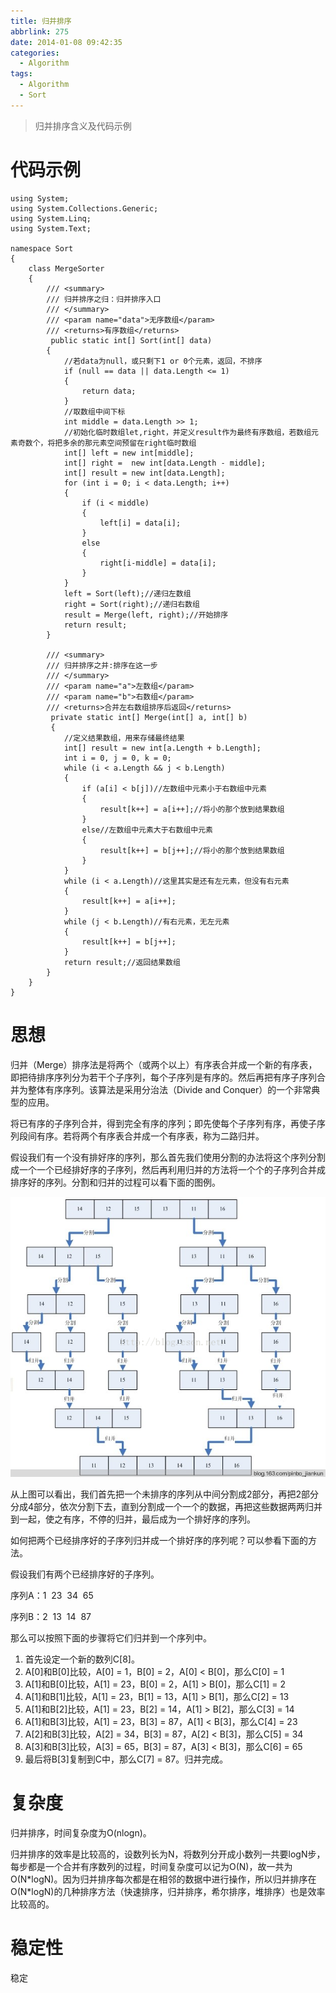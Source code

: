 ```yaml
---
title: 归并排序
abbrlink: 275
date: 2014-01-08 09:42:35
categories:
  - Algorithm
tags:
  - Algorithm
  - Sort
---
```


> 归并排序含义及代码示例

<!-- more -->

# 代码示例

```
using System;
using System.Collections.Generic;
using System.Linq;
using System.Text;

namespace Sort
{
    class MergeSorter
    {
        /// <summary>
        /// 归并排序之归：归并排序入口 
        /// </summary>
        /// <param name="data">无序数组</param>
        /// <returns>有序数组</returns>
         public static int[] Sort(int[] data)
        {
            //若data为null，或只剩下1 or 0个元素，返回，不排序
            if (null == data || data.Length <= 1)
            {
                return data;
            }
            //取数组中间下标
            int middle = data.Length >> 1;
            //初始化临时数组let,right，并定义result作为最终有序数组，若数组元素奇数个，将把多余的那元素空间预留在right临时数组
            int[] left = new int[middle];
            int[] right =  new int[data.Length - middle];
            int[] result = new int[data.Length];
            for (int i = 0; i < data.Length; i++)
            {
                if (i < middle)
                {
                    left[i] = data[i];
                }
                else
                {
                    right[i-middle] = data[i];
                }
            }
            left = Sort(left);//递归左数组
            right = Sort(right);//递归右数组
            result = Merge(left, right);//开始排序
            return result;
        }

        /// <summary>
        /// 归并排序之并:排序在这一步
        /// </summary>
        /// <param name="a">左数组</param>
        /// <param name="b">右数组</param>
        /// <returns>合并左右数组排序后返回</returns>
         private static int[] Merge(int[] a, int[] b)
         {
            //定义结果数组，用来存储最终结果
            int[] result = new int[a.Length + b.Length];
            int i = 0, j = 0, k = 0;
            while (i < a.Length && j < b.Length)
            {
                if (a[i] < b[j])//左数组中元素小于右数组中元素
                {
                    result[k++] = a[i++];//将小的那个放到结果数组
                }
                else//左数组中元素大于右数组中元素
                {
                    result[k++] = b[j++];//将小的那个放到结果数组
                }
            }
            while (i < a.Length)//这里其实是还有左元素，但没有右元素 
            {
                result[k++] = a[i++];
            }
            while (j < b.Length)//有右元素，无左元素
            {
                result[k++] = b[j++];
            }
            return result;//返回结果数组
        }
    }
}
```

# 思想
归并（Merge）排序法是将两个（或两个以上）有序表合并成一个新的有序表，即把待排序序列分为若干个子序列，每个子序列是有序的。然后再把有序子序列合并为整体有序序列。该算法是采用分治法（Divide and Conquer）的一个非常典型的应用。

将已有序的子序列合并，得到完全有序的序列；即先使每个子序列有序，再使子序列段间有序。若将两个有序表合并成一个有序表，称为二路归并。

假设我们有一个没有排好序的序列，那么首先我们使用分割的办法将这个序列分割成一个一个已经排好序的子序列，然后再利用归并的方法将一个个的子序列合并成排序好的序列。分割和归并的过程可以看下面的图例。

![](/images/merge-sort/merge-sort.png)

从上图可以看出，我们首先把一个未排序的序列从中间分割成2部分，再把2部分分成4部分，依次分割下去，直到分割成一个一个的数据，再把这些数据两两归并到一起，使之有序，不停的归并，最后成为一个排好序的序列。

如何把两个已经排序好的子序列归并成一个排好序的序列呢？可以参看下面的方法。

假设我们有两个已经排序好的子序列。

序列A：1  23  34  65

序列B：2  13  14  87

那么可以按照下面的步骤将它们归并到一个序列中。

1. 首先设定一个新的数列C[8]。
2. A[0]和B[0]比较，A[0] = 1，B[0] = 2，A[0] < B[0]，那么C[0] = 1
3. A[1]和B[0]比较，A[1] = 23，B[0] = 2，A[1] > B[0]，那么C[1] = 2
4. A[1]和B[1]比较，A[1] = 23，B[1] = 13，A[1] > B[1]，那么C[2] = 13
5. A[1]和B[2]比较，A[1] = 23，B[2] = 14，A[1] > B[2]，那么C[3] = 14
6. A[1]和B[3]比较，A[1] = 23，B[3] = 87，A[1] < B[3]，那么C[4] = 23
7. A[2]和B[3]比较，A[2] = 34，B[3] = 87，A[2] < B[3]，那么C[5] = 34
8. A[3]和B[3]比较，A[3] = 65，B[3] = 87，A[3] < B[3]，那么C[6] = 65
9. 最后将B[3]复制到C中，那么C[7] = 87。归并完成。 


# 复杂度
归并排序，时间复杂度为O(nlogn)。

归并排序的效率是比较高的，设数列长为N，将数列分开成小数列一共要logN步，每步都是一个合并有序数列的过程，时间复杂度可以记为O(N)，故一共为O(N\*logN)。因为归并排序每次都是在相邻的数据中进行操作，所以归并排序在O(N\*logN)的几种排序方法（快速排序，归并排序，希尔排序，堆排序）也是效率比较高的。

# 稳定性
稳定